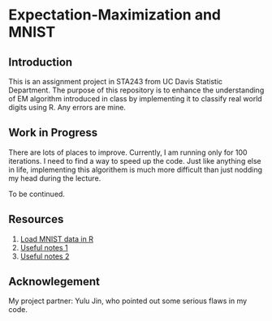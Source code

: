 # Expectation-Maximization and MNIST 


## Introduction
This is an assignment project in STA243 from UC Davis Statistic Department. The purpose of this repository is to enhance the understanding of EM algorithm introduced in class by implementing it to classify real world digits using R. Any errors are mine.

## Work in Progress

There are lots of places to improve. Currently, I am running only for 100 iterations. I need to find a way to speed up the code. Just like anything else in life, implementing this algorithem is much more difficult than just nodding my head during the lecture. 

To be continued.

## Resources 

1. [Load MNIST data in R](https://gist.github.com/brendano/39760)
2. [Useful notes 1](https://cslu.ohsu.edu/~bedricks/courses/cs655/pdf/addl_slides/pr813_lecture06.pdf)
3. [Useful notes 2](http://ethen8181.github.io/machine-learning/clustering/GMM/GMM.html)

## Acknowlegement 

My project partner: Yulu Jin, who pointed out some serious flaws in my code.
